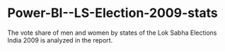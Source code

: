 # Power-BI--LS-Election-2009-stats
The vote share of men and women by states of the Lok Sabha Elections India 2009 is analyzed in the report.

